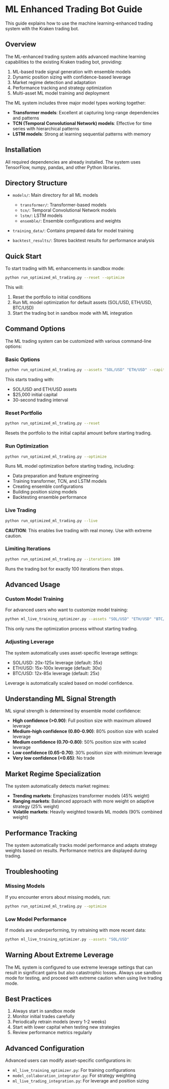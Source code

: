 # ML Enhanced Trading Bot Guide

This guide explains how to use the machine learning-enhanced trading system with the Kraken trading bot.

## Overview

The ML-enhanced trading system adds advanced machine learning capabilities to the existing Kraken trading bot, providing:

1. ML-based trade signal generation with ensemble models
2. Dynamic position sizing with confidence-based leverage
3. Market regime detection and adaptation
4. Performance tracking and strategy optimization
5. Multi-asset ML model training and deployment

The ML system includes three major model types working together:
- **Transformer models**: Excellent at capturing long-range dependencies and patterns
- **TCN (Temporal Convolutional Network) models**: Effective for time series with hierarchical patterns
- **LSTM models**: Strong at learning sequential patterns with memory

## Installation

All required dependencies are already installed. The system uses TensorFlow, numpy, pandas, and other Python libraries.

## Directory Structure

- `models/`: Main directory for all ML models
  - `transformer/`: Transformer-based models
  - `tcn/`: Temporal Convolutional Network models
  - `lstm/`: LSTM models
  - `ensemble/`: Ensemble configurations and weights

- `training_data/`: Contains prepared data for model training
- `backtest_results/`: Stores backtest results for performance analysis

## Quick Start

To start trading with ML enhancements in sandbox mode:

```bash
python run_optimized_ml_trading.py --reset --optimize
```

This will:
1. Reset the portfolio to initial conditions
2. Run ML model optimization for default assets (SOL/USD, ETH/USD, BTC/USD)
3. Start the trading bot in sandbox mode with ML integration

## Command Options

The ML trading system can be customized with various command-line options:

### Basic Options

```bash
python run_optimized_ml_trading.py --assets "SOL/USD" "ETH/USD" --capital 25000 --interval 30
```

This starts trading with:
- SOL/USD and ETH/USD assets
- $25,000 initial capital
- 30-second trading interval

### Reset Portfolio

```bash
python run_optimized_ml_trading.py --reset
```

Resets the portfolio to the initial capital amount before starting trading.

### Run Optimization

```bash
python run_optimized_ml_trading.py --optimize
```

Runs ML model optimization before starting trading, including:
- Data preparation and feature engineering
- Training transformer, TCN, and LSTM models
- Creating ensemble configurations
- Building position sizing models
- Backtesting ensemble performance

### Live Trading

```bash
python run_optimized_ml_trading.py --live
```

**CAUTION**: This enables live trading with real money. Use with extreme caution.

### Limiting Iterations

```bash
python run_optimized_ml_trading.py --iterations 100
```

Runs the trading bot for exactly 100 iterations then stops.

## Advanced Usage

### Custom Model Training

For advanced users who want to customize model training:

```bash
python ml_live_training_optimizer.py --assets "SOL/USD" "ETH/USD" "BTC/USD"
```

This only runs the optimization process without starting trading.

### Adjusting Leverage

The system automatically uses asset-specific leverage settings:

- SOL/USD: 20x-125x leverage (default: 35x)
- ETH/USD: 15x-100x leverage (default: 30x)
- BTC/USD: 12x-85x leverage (default: 25x)

Leverage is automatically scaled based on model confidence.

## Understanding ML Signal Strength

ML signal strength is determined by ensemble model confidence:

- **High confidence (>0.90)**: Full position size with maximum allowed leverage
- **Medium-high confidence (0.80-0.90)**: 80% position size with scaled leverage
- **Medium confidence (0.70-0.80)**: 50% position size with scaled leverage
- **Low confidence (0.65-0.70)**: 30% position size with minimum leverage
- **Very low confidence (<0.65)**: No trade

## Market Regime Specialization

The system automatically detects market regimes:

- **Trending markets**: Emphasizes transformer models (45% weight)
- **Ranging markets**: Balanced approach with more weight on adaptive strategy (25% weight)
- **Volatile markets**: Heavily weighted towards ML models (90% combined weight)

## Performance Tracking

The system automatically tracks model performance and adapts strategy weights based on results. Performance metrics are displayed during trading.

## Troubleshooting

### Missing Models

If you encounter errors about missing models, run:

```bash
python run_optimized_ml_trading.py --optimize
```

### Low Model Performance

If models are underperforming, try retraining with more recent data:

```bash
python ml_live_training_optimizer.py --assets "SOL/USD"
```

## Warning About Extreme Leverage

The ML system is configured to use extreme leverage settings that can result in significant gains but also catastrophic losses. Always use sandbox mode for testing, and proceed with extreme caution when using live trading mode.

## Best Practices

1. Always start in sandbox mode
2. Monitor initial trades carefully
3. Periodically retrain models (every 1-2 weeks)
4. Start with lower capital when testing new strategies
5. Review performance metrics regularly

## Advanced Configuration

Advanced users can modify asset-specific configurations in:
- `ml_live_training_optimizer.py`: For training configurations
- `model_collaboration_integrator.py`: For strategy weighting
- `ml_live_trading_integration.py`: For leverage and position sizing